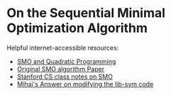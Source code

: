 # On the Sequential Minimal Optimization Algorithm

Helpful internet-accessible resources:
* [SMO and Quadratic Programming](http://laid.delanover.com/svm-matlab-code-implementation-smo-sequential-minimal-optimization-and-quadratic-programming-explained/)
* [Original SMO algorithm Paper](https://www.microsoft.com/en-us/research/wp-content/uploads/2016/02/tr-98-14.pdf)
* [Stanford CS class notes on SMO](http://cs229.stanford.edu/materials/smo.pdf)
* [Mihai's Answer on modifying the lib-svm code](http://stackoverflow.com/questions/12376913/are-there-any-svm-libraries-that-support-custom-kernels-that-can-be-used-with-vi/12378267#12378267)

